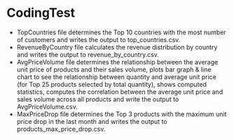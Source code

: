 # CodingTest

* TopCountries file determines the Top 10 countries with the most number of customers and writes the output to top_countries.csv.
* RevenueByCountry file calculates the revenue distribution by country and writes the output to revenue_by_country.csv.
* AvgPriceVolume file determines the relationship between the average unit price of products and their sales volume, plots bar graph & line chart to see the relationship between quantity and average unit price (for Top 25 products selected by total quantity), shows computed statistics, computes the correlation between the average unit price and sales volume across all products and write the output to AvgPriceVolume.csv. 
* MaxPriceDrop file determines the Top 3 products with the maximum unit price drop in the last month and writes the output to products_max_price_drop.csv.

